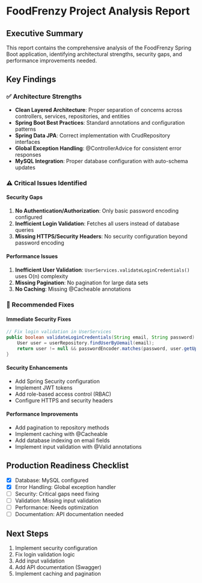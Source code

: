 # FoodFrenzy Project Analysis Report

## Executive Summary
This report contains the comprehensive analysis of the FoodFrenzy Spring Boot application, identifying architectural strengths, security gaps, and performance improvements needed.

## Key Findings

### ✅ Architecture Strengths
- **Clean Layered Architecture**: Proper separation of concerns across controllers, services, repositories, and entities
- **Spring Boot Best Practices**: Standard annotations and configuration patterns
- **Spring Data JPA**: Correct implementation with CrudRepository interfaces
- **Global Exception Handling**: @ControllerAdvice for consistent error responses
- **MySQL Integration**: Proper database configuration with auto-schema updates

### ⚠️ Critical Issues Identified

#### Security Gaps
1. **No Authentication/Authorization**: Only basic password encoding configured
2. **Inefficient Login Validation**: Fetches all users instead of database queries
3. **Missing HTTPS/Security Headers**: No security configuration beyond password encoding

#### Performance Issues
1. **Inefficient User Validation**: `UserServices.validateLoginCredentials()` uses O(n) complexity
2. **Missing Pagination**: No pagination for large data sets
3. **No Caching**: Missing @Cacheable annotations

### 🔧 Recommended Fixes

#### Immediate Security Fixes
```java
// Fix login validation in UserServices
public boolean validateLoginCredentials(String email, String password) {
    User user = userRepository.findUserByUemail(email);
    return user != null && passwordEncoder.matches(password, user.getUpassword());
}
```

#### Security Enhancements
- Add Spring Security configuration
- Implement JWT tokens
- Add role-based access control (RBAC)
- Configure HTTPS and security headers

#### Performance Improvements
- Add pagination to repository methods
- Implement caching with @Cacheable
- Add database indexing on email fields
- Implement input validation with @Valid annotations

## Production Readiness Checklist
- [x] Database: MySQL configured
- [x] Error Handling: Global exception handler
- [ ] Security: Critical gaps need fixing
- [ ] Validation: Missing input validation
- [ ] Performance: Needs optimization
- [ ] Documentation: API documentation needed

## Next Steps
1. Implement security configuration
2. Fix login validation logic
3. Add input validation
4. Add API documentation (Swagger)
5. Implement caching and pagination
